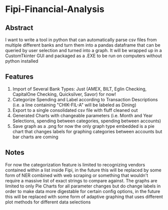 # Fipi-Financial-Analysis

## Abstract
I want to write a tool in python that can automatically parse csv files from multiple different
banks and turn them into a pandas dataframe that can be queried by user selection and turned
into a graph. It will be wrapped up in a CustomTkinter GUI and packaged as a .EXE to be run on 
computers without python installed

## Features
1. Import of Several Bank Types: Just (AMEX, BILT, Eglin Checking, CapitalOne Checking, Quicksilver, Savor) for now!
2. Categorize Spending and Label according to Transaction Descriptions (i.e. a line containing "CHIK-FIL-A" will be labeled as Dining)
4. Export to a single consolidated csv file with fluff cleaned out
5. Generated Charts with changeable parameters (i.e. Month and Year Selections, spending between categories, spending between accounts)
6. Save graph as a .png
for now the only graph type embedded is a pie chart that changes labels for graphing categories between accounts but bar charts are coming

## Notes
For now the categorization feature is limited to recognizing vendors contained within a list inside Fipi, in the future this will be replaced by some form of NER combined with web scraping or something that wouldn't require a massive list of exact strings to compare against. The graphs are limited to only Pie Charts for all parameter changes but do change labels in order to make data more digestable for certain config options, in the future this will be replaced with 
some form of adaptive graphing that uses different plot methods for different data selections

